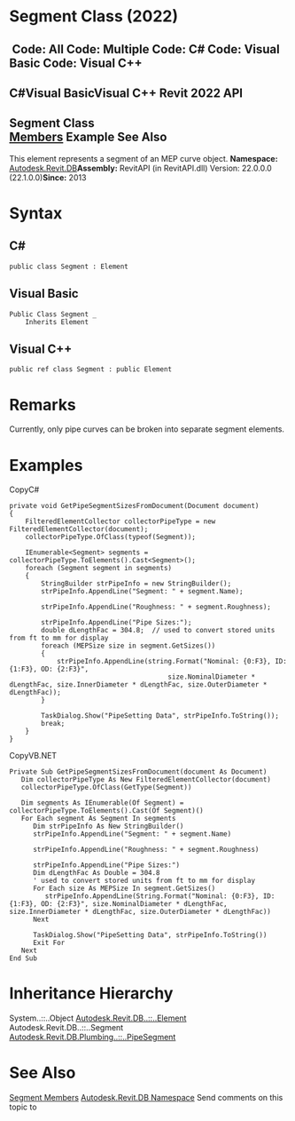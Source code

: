 # Segment Class (2022)

﻿
 Code: All Code: Multiple Code: C# Code: Visual Basic Code: Visual C++   
---  
C#Visual BasicVisual C++
Revit 2022 API  
---  
Segment Class  
[Members](bc807a83-7109-ef7b-34cd-b7599b588848.md "Segment Members") Example See Also  
---  
This element represents a segment of an MEP curve object. 
**Namespace:** [Autodesk.Revit.DB](87546ba7-461b-c646-cbb1-2cb8f5bff8b2.md "Autodesk.Revit.DB Namespace")**Assembly:** RevitAPI (in RevitAPI.dll) Version: 22.0.0.0 (22.1.0.0)**Since:** 2013 
# Syntax
C#  
---  
```text
public class Segment : Element
```
  
Visual Basic  
---  
```text
Public Class Segment _
	Inherits Element
```
  
Visual C++  
---  
```text
public ref class Segment : public Element
```
  
# Remarks
Currently, only pipe curves can be broken into separate segment elements. 
# Examples
CopyC#
```text
private void GetPipeSegmentSizesFromDocument(Document document)
{
    FilteredElementCollector collectorPipeType = new FilteredElementCollector(document);
    collectorPipeType.OfClass(typeof(Segment));

    IEnumerable<Segment> segments = collectorPipeType.ToElements().Cast<Segment>();
    foreach (Segment segment in segments)
    {
        StringBuilder strPipeInfo = new StringBuilder();
        strPipeInfo.AppendLine("Segment: " + segment.Name);

        strPipeInfo.AppendLine("Roughness: " + segment.Roughness);

        strPipeInfo.AppendLine("Pipe Sizes:");
        double dLengthFac = 304.8;  // used to convert stored units from ft to mm for display
        foreach (MEPSize size in segment.GetSizes())
        {
            strPipeInfo.AppendLine(string.Format("Nominal: {0:F3}, ID: {1:F3}, OD: {2:F3}",
                                        size.NominalDiameter * dLengthFac, size.InnerDiameter * dLengthFac, size.OuterDiameter * dLengthFac));
        }

        TaskDialog.Show("PipeSetting Data", strPipeInfo.ToString());
        break;
    }
}
```

CopyVB.NET
```text
Private Sub GetPipeSegmentSizesFromDocument(document As Document)
   Dim collectorPipeType As New FilteredElementCollector(document)
   collectorPipeType.OfClass(GetType(Segment))

   Dim segments As IEnumerable(Of Segment) = collectorPipeType.ToElements().Cast(Of Segment)()
   For Each segment As Segment In segments
      Dim strPipeInfo As New StringBuilder()
      strPipeInfo.AppendLine("Segment: " + segment.Name)

      strPipeInfo.AppendLine("Roughness: " + segment.Roughness)

      strPipeInfo.AppendLine("Pipe Sizes:")
      Dim dLengthFac As Double = 304.8
      ' used to convert stored units from ft to mm for display
      For Each size As MEPSize In segment.GetSizes()
         strPipeInfo.AppendLine(String.Format("Nominal: {0:F3}, ID: {1:F3}, OD: {2:F3}", size.NominalDiameter * dLengthFac, size.InnerDiameter * dLengthFac, size.OuterDiameter * dLengthFac))
      Next

      TaskDialog.Show("PipeSetting Data", strPipeInfo.ToString())
      Exit For
   Next
End Sub
```

# Inheritance Hierarchy
System..::..Object [Autodesk.Revit.DB..::..Element](eb16114f-69ea-f4de-0d0d-f7388b105a16.md "Element Class") Autodesk.Revit.DB..::..Segment [Autodesk.Revit.DB.Plumbing..::..PipeSegment](a295ca1d-66f2-f788-5079-4d91554a4223.md "PipeSegment Class")
# See Also
[Segment Members](bc807a83-7109-ef7b-34cd-b7599b588848.md "Segment Members")
[Autodesk.Revit.DB Namespace](87546ba7-461b-c646-cbb1-2cb8f5bff8b2.md "Autodesk.Revit.DB Namespace")
Send comments on this topic to 